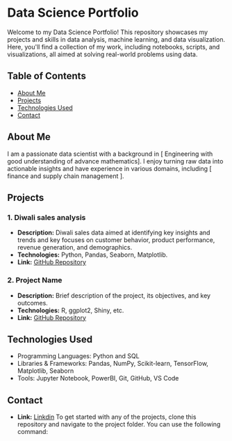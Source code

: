 # Data Science Portfolio

Welcome to my Data Science Portfolio! This repository showcases my projects and skills in data analysis, machine learning, and data visualization. Here, you'll find a collection of my work, including notebooks, scripts, and visualizations, all aimed at solving real-world problems using data.

## Table of Contents

- [About Me](#about-me)
- [Projects](#projects)
- [Technologies Used](#technologies-used)
- [Contact](#contact)

## About Me

I am a passionate data scientist with a background in [ Engineering with good understanding of advance mathematics]. I enjoy turning raw data into actionable insights and have experience in various domains, including [ finance and supply chain management ]. 

## Projects

### 1. Diwali sales analysis
- **Description:** Diwali sales data aimed at identifying key insights and trends and key focuses on    customer behavior, product performance, revenue generation, and demographics.
- **Technologies:** Python, Pandas, Seaborn, Matplotlib.
- **Link:** [GitHub Repository](https://github.com/rksoni5967/Diwali-sales-analysis-.git)

### 2. Project Name
- **Description:** Brief description of the project, its objectives, and key outcomes.
- **Technologies:** R, ggplot2, Shiny, etc.
- **Link:** [GitHub Repository](link-to-your-project)


## Technologies Used

- Programming Languages: Python and SQL
- Libraries & Frameworks: Pandas, NumPy, Scikit-learn, TensorFlow, Matplotlib, Seaborn
- Tools: Jupyter Notebook, PowerBI, Git, GitHub, VS Code

## Contact
- **Link:** [Linkdin](https://www.linkedin.com/in/rakesh-soni-2093881a1/)
To get started with any of the projects, clone this repository and navigate to the project folder. You can use the following command:
